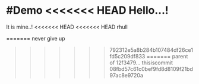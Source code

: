 #Demo
<<<<<<< HEAD
Hello...!
=======
It is mine..!
<<<<<<< HEAD
<<<<<<< HEAD
rhull

=======
never give up
>>>>>>> 792312e5a8b284b107484df26ce1fd5c209df833
=======
>>>>>>> parent of 12f3479... thisiscommit
>>>>>>> 08fbd57c61c0bef9fd8d8109f21bd97ac8e9720a
